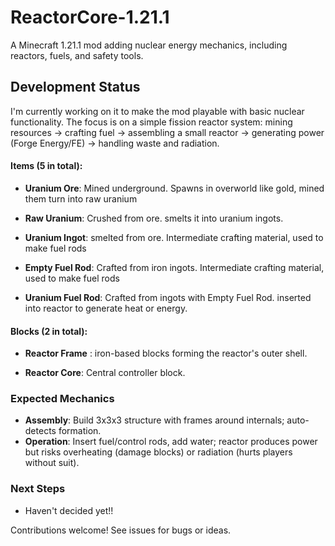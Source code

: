 # ReactorCore-1.21.1

A Minecraft 1.21.1 mod adding nuclear energy mechanics, including reactors, fuels, and safety tools.

## Development Status
I'm currently working on it to make the mod playable with basic nuclear functionality.
The focus is on a simple fission reactor system: mining resources → crafting fuel → assembling a small reactor → generating power (Forge Energy/FE) → handling waste and radiation.

#### Items (5 in total):
- **Uranium Ore**:
  Mined underground. Spawns in overworld like gold, mined them turn into raw uranium
  
- **Raw Uranium**:
  Crushed from ore. smelts it into uranium ingots.
  
- **Uranium Ingot**:
  smelted from ore. Intermediate crafting material, used to make fuel rods

- **Empty Fuel Rod**: 
  Crafted from iron ingots. Intermediate crafting material, used to make fuel rods
  
- **Uranium Fuel Rod**:
  Crafted from ingots with Empty Fuel Rod. inserted into reactor to generate heat or energy.

#### Blocks (2 in total):
- **Reactor Frame** :
iron-based blocks forming the reactor's outer shell.

- **Reactor Core**:
Central controller block.

### Expected Mechanics
- **Assembly**: Build 3x3x3 structure with frames around internals; auto-detects formation.
- **Operation**: Insert fuel/control rods, add water; reactor produces power but risks overheating (damage blocks) or radiation (hurts players without suit).
  
### **Next Steps**
- Haven't decided yet!!

Contributions welcome! See issues for bugs or ideas.
